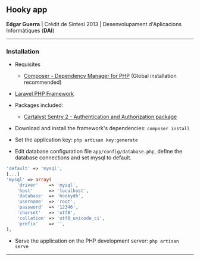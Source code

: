 ## Hooky app

**Edgar Guerra**
| Crèdit de Sintesi 2013
| Desenvolupament d'Aplicacions Informàtiques (**DAI**)

-----

### Installation

* Requisites
	* [Composer - Dependency Manager for PHP](http://getcomposer.org/doc/00-intro.md#installation-nix) (Global installation recommended)
* [Laravel PHP Framework](http://laravel.com/docs/quick#installation)
* Packages included:
	* [Cartalyst Sentry 2 - Authentication and Authorization package](http://docs.cartalyst.com/sentry-2/installation/laravel-4)

* Download and install the framework's dependencies: `composer install`
* Set the application key: `php artisan key:generate`
* Edit database configuration file `app/config/database.php`, define the database connections and set mysql to default.

```php
'default' => 'mysql',
[...]
'mysql' => array(
	'driver'    => 'mysql',
	'host'      => 'localhost',
	'database'  => 'hookydb',
	'username'  => 'root',
	'password'  => '12346',
	'charset'   => 'utf8',
	'collation' => 'utf8_unicode_ci',
	'prefix'    => '',
),
```

* Serve the application on the PHP development server: `php artisan serve`

-----